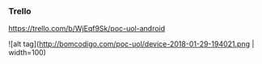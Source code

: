 ### Trello 
https://trello.com/b/WjEqf9Sk/poc-uol-android

![alt tag](http://bomcodigo.com/poc-uol/device-2018-01-29-194021.png | width=100)
